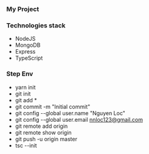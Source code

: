 ### My Project

### Technologies stack
- NodeJS
- MongoDB
- Express
- TypeScript

### Step Env
- yarn init
- git init
- git add *
- git commit -m "Initial commit"
- git config --global user.name "Nguyen Loc"
- git config --global user.email nnloc123@gmail.com
- git remote add origin
- git remote show origin
- git push -u origin master
- tsc --init